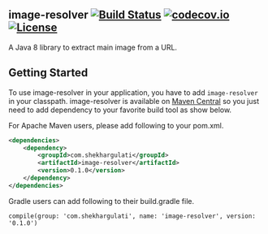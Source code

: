 image-resolver [![Build Status](https://travis-ci.org/shekhargulati/image-resolver.svg?branch=master)](https://travis-ci.org/shekhargulati/image-resolver) [![codecov.io](https://codecov.io/github/shekhargulati/image-resolver/coverage.svg?branch=master)](https://codecov.io/github/shekhargulati/image-resolver?branch=master) [![License](https://img.shields.io/:license-mit-blue.svg)](./LICENSE.txt)
------

A Java 8 library to extract main image from a URL.

Getting Started
--------

To use image-resolver in your application, you have to add `image-resolver` in your classpath. image-resolver is available on [Maven Central](http://search.maven.org/) so you just need to add dependency to your favorite build tool as show below.

For Apache Maven users, please add following to your pom.xml.

```xml
<dependencies>
    <dependency>
        <groupId>com.shekhargulati</groupId>
        <artifactId>image-resolver</artifactId>
        <version>0.1.0</version>
    </dependency>
</dependencies>
```

Gradle users can add following to their build.gradle file.

```
compile(group: 'com.shekhargulati', name: 'image-resolver', version: '0.1.0')